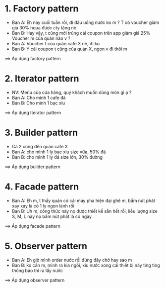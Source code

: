 # 1. Factory pattern
- Bạn A: Eh nay cuối tuần rồi, đi đâu uống nước ko m ?
            T có voucher giảm giá 30% hqua được cty tặng nè 
- Bạn B: Hay vậy, t cũng mới trúng cái coupon trên app giảm giá 25%
            Voucher m của quán nào v ?
- Bạn A: Voucher t của quán cafe X nè, đi ko
- Bạn B: Y cái coupon t cũng của quán X, ngon v đi thôi m

==> Áp dụng factory pattern 


# 2. Iterator pattern
- NV: Menu của cửa hàng, quý khách muốn dùng món gì ạ ?
- Bạn A: Cho mình 1 cafe đá
- Bạn B: Cho mình 1 bạc xỉu

==> Áp dụng Iterator pattern

# 3. Builder pattern
- Cả 2 cùng đến quán cafe X
- Bạn A: cho mình 1 ly bạc xỉu size vừa, 50% đá
- Bạn B: cho mình 1 ly đá size lớn, 30% đường

==> Áp dụng builder pattern


# 4. Facade pattern
- Bạn A: Eh m, t thấy quán có cái máy pha hiện đại ghê m, bấm nút phát xay xay là có 1 ly ngon lành rồi
- Bạn B: Uh m, công thức này nọ được thiết kế sẵn hết rồi, liều lượng size S, M, L này nọ bấm nút phát 
            là có ngay

==> Áp dụng facade pattern

# 5. Observer pattern
- Bạn A: Eh giờ mình order nước rồi đứng đây chờ hay sao m
- Bạn B: ko cần m, mình ra kia ngồi, xíu nước xong cái thiết bị này ting ting thông báo 
            thì ra lấy nước

==> Áp dụng observer pattern